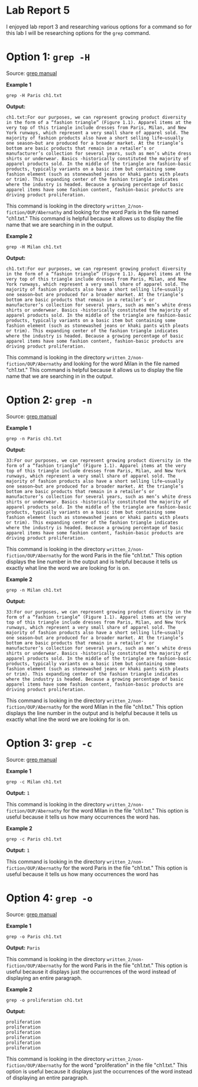 # Lab Report 5

I enjoyed lab report 3 and researching various options for a command so for this lab I will be researching options for the `grep` command.

# Option 1: `grep -H`

Source: [grep manual](https://man7.org/linux/man-pages/man1/grep.1.html)

**Example 1**
```
grep -H Paris ch1.txt
```
**Output:** 
```
ch1.txt:For our purposes, we can represent growing product diversity in the form of a “fashion triangle” (Figure 1.1). Apparel items at the very top of this triangle include dresses from Paris, Milan, and New York runways, which represent a very small share of apparel sold. The majority of fashion products also have a short selling life—usually one season—but are produced for a broader market. At the triangle’s bottom are basic products that remain in a retailer’s or manufacturer’s collection for several years, such as men’s white dress shirts or underwear. Basics -historically constituted the majority of apparel products sold. In the middle of the triangle are fashion-basic products, typically variants on a basic item but containing some fashion element (such as stonewashed jeans or khaki pants with pleats or trim). This expanding center of the fashion triangle indicates where the industry is headed. Because a growing percentage of basic apparel items have some fashion content, fashion-basic products are driving product proliferation.
```

This command is looking in the directory `written_2/non-fiction/OUP/Abernathy` and looking for the word Paris in the file named "ch1.txt." This command is helpful because it allows us to display the file name that we are searching in in the output.

**Example 2**
```
grep -H Milan ch1.txt
```
**Output:** 
```
ch1.txt:For our purposes, we can represent growing product diversity in the form of a “fashion triangle” (Figure 1.1). Apparel items at the very top of this triangle include dresses from Paris, Milan, and New York runways, which represent a very small share of apparel sold. The majority of fashion products also have a short selling life—usually one season—but are produced for a broader market. At the triangle’s bottom are basic products that remain in a retailer’s or manufacturer’s collection for several years, such as men’s white dress shirts or underwear. Basics -historically constituted the majority of apparel products sold. In the middle of the triangle are fashion-basic products, typically variants on a basic item but containing some fashion element (such as stonewashed jeans or khaki pants with pleats or trim). This expanding center of the fashion triangle indicates where the industry is headed. Because a growing percentage of basic apparel items have some fashion content, fashion-basic products are driving product proliferation.
```

This command is looking in the directory `written_2/non-fiction/OUP/Abernathy` and looking for the word Milan in the file named "ch1.txt." This command is helpful because it allows us to display the file name that we are searching in in the output.

# Option 2: `grep -n`

Source: [grep manual](https://man7.org/linux/man-pages/man1/grep.1.html)

**Example 1**
```
grep -n Paris ch1.txt
```
**Output:** 
```
33:For our purposes, we can represent growing product diversity in the form of a “fashion triangle” (Figure 1.1). Apparel items at the very top of this triangle include dresses from Paris, Milan, and New York runways, which represent a very small share of apparel sold. The majority of fashion products also have a short selling life—usually one season—but are produced for a broader market. At the triangle’s bottom are basic products that remain in a retailer’s or manufacturer’s collection for several years, such as men’s white dress shirts or underwear. Basics -historically constituted the majority of apparel products sold. In the middle of the triangle are fashion-basic products, typically variants on a basic item but containing some fashion element (such as stonewashed jeans or khaki pants with pleats or trim). This expanding center of the fashion triangle indicates where the industry is headed. Because a growing percentage of basic apparel items have some fashion content, fashion-basic products are driving product proliferation.
```

This command is looking in the directory `written_2/non-fiction/OUP/Abernathy` for the word Paris in the file "ch1.txt." This option displays the line number in the output and is helpful because it tells us exactly what line the word we are looking for is on.

**Example 2**
```
grep -n Milan ch1.txt         
```
**Output:** 
```
33:For our purposes, we can represent growing product diversity in the form of a “fashion triangle” (Figure 1.1). Apparel items at the very top of this triangle include dresses from Paris, Milan, and New York runways, which represent a very small share of apparel sold. The majority of fashion products also have a short selling life—usually one season—but are produced for a broader market. At the triangle’s bottom are basic products that remain in a retailer’s or manufacturer’s collection for several years, such as men’s white dress shirts or underwear. Basics -historically constituted the majority of apparel products sold. In the middle of the triangle are fashion-basic products, typically variants on a basic item but containing some fashion element (such as stonewashed jeans or khaki pants with pleats or trim). This expanding center of the fashion triangle indicates where the industry is headed. Because a growing percentage of basic apparel items have some fashion content, fashion-basic products are driving product proliferation.
```

This command is looking in the directory `written_2/non-fiction/OUP/Abernathy` for the word Milan in the file "ch1.txt." This option displays the line number in the output and is helpful because it tells us exactly what line the word we are looking for is on.

# Option 3: `grep -c`

Source: [grep manual](https://man7.org/linux/man-pages/man1/grep.1.html)

**Example 1**
```
grep -c Milan ch1.txt
```
**Output:** `1`

This command is looking in the directory `written_2/non-fiction/OUP/Abernathy` for the word Milan in the file "ch1.txt." This option is useful because it tells us how many occurrences the word has.

**Example 2**
```
grep -c Paris ch1.txt
```
**Output:** `1`

This command is looking in the directory `written_2/non-fiction/OUP/Abernathy` for the word Paris in the file "ch1.txt." This option is useful because it tells us how many occurrences the word has

# Option 4: `grep -o`

Source: [grep manual](https://man7.org/linux/man-pages/man1/grep.1.html)

**Example 1**
```
grep -o Paris ch1.txt
```
**Output:** `Paris`

This command is looking in the directory `written_2/non-fiction/OUP/Abernathy` for the word Paris in the file "ch1.txt." This option is useful because it displays just the occurrences of the word instead of displaying an entire paragraph.

**Example 2**
```
grep -o proliferation ch1.txt
```
**Output:** 
```
proliferation
proliferation
proliferation
proliferation
proliferation
proliferation
```

This command is looking in the directory `written_2/non-fiction/OUP/Abernathy` for the word "proliferation" in the file "ch1.txt." This option is useful because it displays just the occurrences of the word instead of displaying an entire paragraph.

